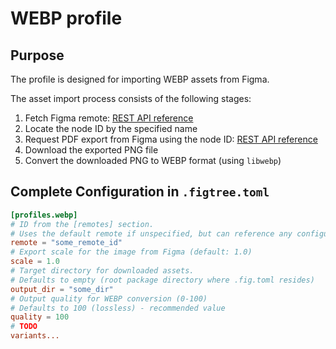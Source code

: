 # WEBP profile

## Purpose

The profile is designed for importing WEBP assets from Figma.

The asset import process consists of the following stages:
1. Fetch Figma remote: [REST API reference](https://www.figma.com/developers/api#get-file-nodes-endpoint)
1. Locate the node ID by the specified name
1. Request PDF export from Figma using the node ID: [REST API reference](https://www.figma.com/developers/api#get-images-endpoint)
1. Download the exported PNG file
1. Convert the downloaded PNG to WEBP format (using `libwebp`)

## Complete Configuration in `.figtree.toml`

```toml
[profiles.webp]
# ID from the [remotes] section. 
# Uses the default remote if unspecified, but can reference any configured remote
remote = "some_remote_id"
# Export scale for the image from Figma (default: 1.0)
scale = 1.0
# Target directory for downloaded assets. 
# Defaults to empty (root package directory where .fig.toml resides)
output_dir = "some_dir"
# Output quality for WEBP conversion (0-100)
# Defaults to 100 (lossless) - recommended value
quality = 100
# TODO
variants...
```